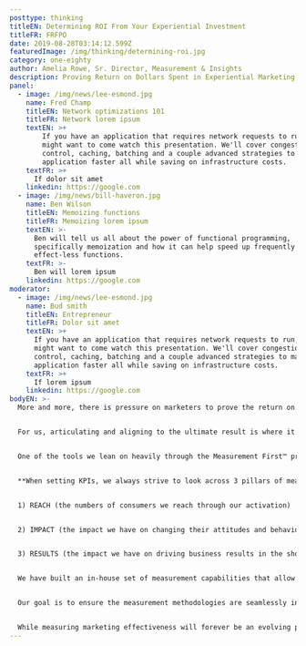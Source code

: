 ```yaml
---
posttype: thinking
titleEN: Determining ROI From Your Experiential Investment
titleFR: FRFPO
date: 2019-08-28T03:14:12.599Z
featuredImage: /img/thinking/determining-roi.jpg
category: one-eighty
author: Amelia Rowe, Sr. Director, Measurement & Insights
description: Proving Return on Dollars Spent in Experiential Marketing
panel:
  - image: /img/news/lee-esmond.jpg
    name: Fred Champ
    titleEN: Network optimizations 101
    titleFR: Network lorem ipsum
    textEN: >+
        If you have an application that requires network requests to run, you
        might want to come watch this presentation. We'll cover congestion
        control, caching, batching and a couple advanced strategies to make your
        application faster all while saving on infrastructure costs.
    textFR: >+
      If dolor sit amet
    linkedin: https://google.com
  - image: /img/news/bill-haveron.jpg
    name: Ben Wilson
    titleEN: Memoizing functions
    titleFR: Memoizing lorem ipsum
    textEN: >-
      Ben will tell us all about the power of functional programming,
      specifically memoization and how it can help speed up frequently used side
      effect-less functions.
    textFR: >-
      Ben will lorem ipsum
    linkedin: https://google.com
moderator:
  - image: /img/news/lee-esmond.jpg
    name: Bud smith
    titleEN: Entrepreneur
    titleFR: Dolor sit amet
    textEN: >+
      If you have an application that requires network requests to run, you
      might want to come watch this presentation. We'll cover congestion
      control, caching, batching and a couple advanced strategies to make your
      application faster all while saving on infrastructure costs.
    textFR: >+
      If lorem ipsum
    linkedin: https://google.com
bodyEN: >-
  More and more, there is pressure on marketers to prove the return on their dollars spent in any given channel, and experiential is no exception. But unlike most other channels, there is no industry standard or widely agreed upon way to measure XM. There isn’t a standard CPM, GRP, CPC, or established ROAS that unanimously works. Instead, clients look for guidance and expertise from their agency partner. And luckily for us (and our clients!), we at Mosaic have spent the past several years building a department that focuses solely on measuring experiential activations, and ensuring we have the right expertise, tools, and measurement methodologies to deliver a clear picture of success regardless of type of activation, business goal, category, or target consumer.


  For us, articulating and aligning to the ultimate result is where it all begins. We have a proven process called Measurement First™, which is our approach to strategy. We define the goals, and then work through various scenario planning exercises in a process we call Reverse ROI™, which in turn informs the right consumer journey map and channel strategy to deliver on that success. These insights become the launch pad for our creative team to jump off, and by working this way, it ensures we not only design great creative ideas, but great creative ideas that drive the desired attitude and behavior changes – the results.


  One of the tools we lean on heavily through the Measurement First™ process is our historical results database. We have more than 15 years of programming results across all categories, business objectives, and activation types that we leverage to establish benchmarks and norms, that in turn allow us to set targets and KPIs by channel.


  **When setting KPIs, we always strive to look across 3 pillars of measurement**


  1) REACH (the numbers of consumers we reach through our activation)


  2) IMPACT (the impact we have on changing their attitudes and behaviors)


  3) RESULTS (the impact we have on driving business results in the short and long term).


  We have built an in-house set of measurement capabilities that allow us to properly evaluate the effectiveness of our programs in a cost effective and time efficient manner, giving our clients access to data quickly with the ability to optimize the execution strategy while it’s still in market.


  Our goal is to ensure the measurement methodologies are seamlessly integrated into the go-to-market strategy and creative executions from the very beginning. And before we even step foot in field, we ensure all stakeholders are confidently aligned to the measurement plan, including KPIs and targets, methodologies, reporting templates and cadence.


  While measuring marketing effectiveness will forever be an evolving practice, we believe that laying a strong foundation and appreciation for measurement through our Measurement First™ philosophy has set us on a path to continue to innovate, challenge, and optimize with the ever-changing landscape that we operate within.
---
```

